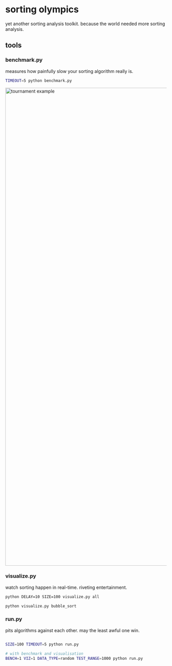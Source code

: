 # sorting olympics

yet another sorting analysis toolkit. because the world needed more sorting analysis.


## tools

### benchmark.py
measures how painfully slow your sorting algorithm really is.
```bash
TIMEOUT=5 python benchmark.py
```
<img width="1488" alt="tournament example" src="https://github.com/user-attachments/assets/1739ac4e-6a28-443f-8905-91208949e4ad" />


### visualize.py
watch sorting happen in real-time. riveting entertainment.
```bash
python DELAY=10 SIZE=100 visualize.py all
```
```bash
python visualize.py bubble_sort
```

### run.py
pits algorithms against each other. may the least awful one win.
```bash

SIZE=100 TIMEOUT=5 python run.py

# with benchmark and visualisation
BENCH=1 VIZ=1 DATA_TYPE=random TEST_RANGE=1000 python run.py
```
